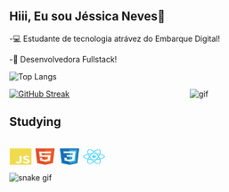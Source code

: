 ## Hiii, Eu sou Jéssica Neves👋 

-💻 Estudante de tecnologia atrávez do Embarque Digital!

-📱 Desenvolvedora Fullstack!

![Top Langs](https://github-readme-stats.vercel.app/api/top-langs/?username=jessicamdsn&layout=compact&theme=radical)

[![GitHub Streak](https://streak-stats.demolab.com?user=jessicamdsn&theme=radical)](https://git.io/streak-stats)
<img align="right" alt="gif" height="180" width="180" src="https://i.picasion.com/pic92/12264804a0ed8867c43e24b7bec24b35.gif">

## Studying
<div style="display: inline_block"><br>
  <img align="center" alt="jess-Js" height="30" width="40" src="https://raw.githubusercontent.com/devicons/devicon/master/icons/javascript/javascript-plain.svg">
  <img align="center" alt="jess-HTML" height="30" width="40" src="https://raw.githubusercontent.com/devicons/devicon/master/icons/html5/html5-original.svg">
  <img align="center" alt="jess-CSS" height="30" width="40" src="https://raw.githubusercontent.com/devicons/devicon/master/icons/css3/css3-original.svg">
   <img align="center" alt="jess-React" height="30" width="40" src="https://raw.githubusercontent.com/devicons/devicon/master/icons/react/react-original.svg">
</div>



![snake gif](https://github.com/jessicamdsn/jessicamdsn/blob/output/github-user-contribution.svg)

 
 


 

  

